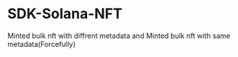 # SDK-Solana-NFT

Minted bulk nft with diffrent metadata
and
Minted bulk nft with same metadata(Forcefully)
